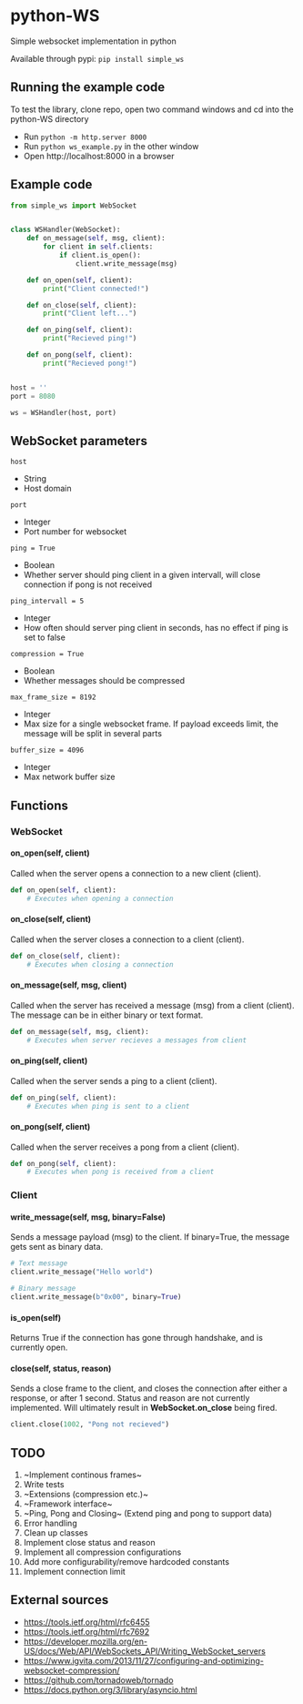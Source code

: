 # python-WS
Simple websocket implementation in python

Available through pypi: 
`pip install simple_ws`

## Running the example code

To test the library, clone repo, open two command windows and cd into the python-WS directory

- Run `python -m http.server 8000`
- Run `python ws_example.py` in the other window
- Open http://localhost:8000 in a browser

## Example code

```python
from simple_ws import WebSocket


class WSHandler(WebSocket):
    def on_message(self, msg, client):
        for client in self.clients:
            if client.is_open():
                client.write_message(msg)

    def on_open(self, client):
        print("Client connected!")

    def on_close(self, client):
        print("Client left...")

    def on_ping(self, client):
        print("Recieved ping!")

    def on_pong(self, client):
        print("Recieved pong!")


host = ''
port = 8080

ws = WSHandler(host, port)
```

## WebSocket parameters
```host```
* String
* Host domain

```port```
* Integer
* Port number for websocket

```ping = True```
* Boolean
* Whether server should ping client in a given intervall, will close connection if pong is not received

```ping_intervall = 5```
* Integer
* How often should server ping client in seconds, has no effect if ping is set to false

```compression = True```
* Boolean
* Whether messages should be compressed

```max_frame_size = 8192```
* Integer
* Max size for a single websocket frame. If payload exceeds limit, the message will be split in several parts

```buffer_size = 4096```
* Integer
* Max network buffer size



## Functions
### WebSocket
#### on_open(self, client)
Called when the server opens a connection to a new client (client).
```python
def on_open(self, client):
    # Executes when opening a connection
```

#### on_close(self, client)
Called when the server closes a connection to a client (client).
```python
def on_close(self, client):
    # Executes when closing a connection
```

#### on_message(self, msg, client)
Called when the server has received a message (msg) from a client (client). The message can be in either binary or text format.
```python
def on_message(self, msg, client):
    # Executes when server recieves a messages from client
```

#### on_ping(self, client)
Called when the server sends a ping to a client (client).
```python
def on_ping(self, client):
    # Executes when ping is sent to a client
```

#### on_pong(self, client)
Called when the server receives a pong from a client (client).
```python
def on_pong(self, client):
    # Executes when pong is received from a client
```

### Client
#### write_message(self, msg, binary=False)
Sends a message payload (msg) to the client. If binary=True, the message gets sent as binary data.

```python
# Text message
client.write_message("Hello world")

# Binary message
client.write_message(b"0x00", binary=True)
```

#### is_open(self)
Returns True if the connection has gone through handshake, and is currently open.

#### close(self, status, reason)
Sends a close frame to the client, and closes the connection after either a response, or after 1 second. Status and reason are not currently implemented. Will ultimately result in __WebSocket.on_close__ being fired.

```python
client.close(1002, "Pong not recieved")
```


## TODO
1. ~Implement continous frames~
2. Write tests
3. ~Extensions (compression etc.)~
4. ~Framework interface~
5. ~Ping, Pong and Closing~ (Extend ping and pong to support data)
6. Error handling
7. Clean up classes
8. Implement close status and reason
9. Implement all compression configurations
10. Add more configurability/remove hardcoded constants
11. Implement connection limit

## External sources
* https://tools.ietf.org/html/rfc6455
* https://tools.ietf.org/html/rfc7692
* https://developer.mozilla.org/en-US/docs/Web/API/WebSockets_API/Writing_WebSocket_servers
* https://www.igvita.com/2013/11/27/configuring-and-optimizing-websocket-compression/
* https://github.com/tornadoweb/tornado
* https://docs.python.org/3/library/asyncio.html

